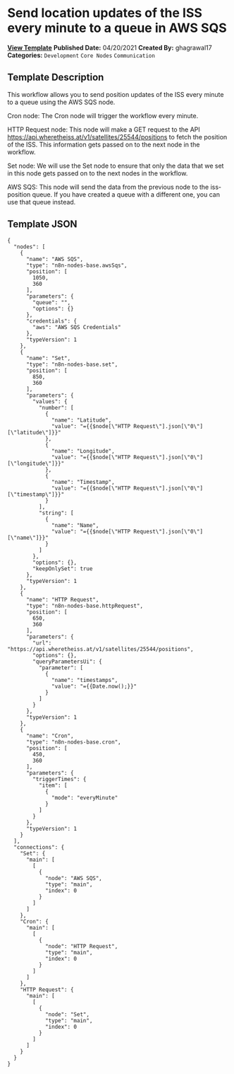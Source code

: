 # Send location updates of the ISS every minute to a queue in AWS SQS

**[View Template](https://n8n.io/workflows/1047-/)**  **Published Date:** 04/20/2021  **Created By:** ghagrawal17  **Categories:** `Development` `Core Nodes` `Communication`  

## Template Description

This workflow allows you to send position updates of the ISS every minute to a queue using the AWS SQS node.



Cron node: The Cron node will trigger the workflow every minute.

HTTP Request node: This node will make a GET request to the API https://api.wheretheiss.at/v1/satellites/25544/positions to fetch the position of the ISS. This information gets passed on to the next node in the workflow.

Set node: We will use the Set node to ensure that only the data that we set in this node gets passed on to the next nodes in the workflow.

AWS SQS: This node will send the data from the previous node to the iss-position queue. If you have created a queue with a different one, you can use that queue instead.

## Template JSON

```
{
  "nodes": [
    {
      "name": "AWS SQS",
      "type": "n8n-nodes-base.awsSqs",
      "position": [
        1050,
        360
      ],
      "parameters": {
        "queue": "",
        "options": {}
      },
      "credentials": {
        "aws": "AWS SQS Credentials"
      },
      "typeVersion": 1
    },
    {
      "name": "Set",
      "type": "n8n-nodes-base.set",
      "position": [
        850,
        360
      ],
      "parameters": {
        "values": {
          "number": [
            {
              "name": "Latitude",
              "value": "={{$node[\"HTTP Request\"].json[\"0\"][\"latitude\"]}}"
            },
            {
              "name": "Longitude",
              "value": "={{$node[\"HTTP Request\"].json[\"0\"][\"longitude\"]}}"
            },
            {
              "name": "Timestamp",
              "value": "={{$node[\"HTTP Request\"].json[\"0\"][\"timestamp\"]}}"
            }
          ],
          "string": [
            {
              "name": "Name",
              "value": "={{$node[\"HTTP Request\"].json[\"0\"][\"name\"]}}"
            }
          ]
        },
        "options": {},
        "keepOnlySet": true
      },
      "typeVersion": 1
    },
    {
      "name": "HTTP Request",
      "type": "n8n-nodes-base.httpRequest",
      "position": [
        650,
        360
      ],
      "parameters": {
        "url": "https://api.wheretheiss.at/v1/satellites/25544/positions",
        "options": {},
        "queryParametersUi": {
          "parameter": [
            {
              "name": "timestamps",
              "value": "={{Date.now();}}"
            }
          ]
        }
      },
      "typeVersion": 1
    },
    {
      "name": "Cron",
      "type": "n8n-nodes-base.cron",
      "position": [
        450,
        360
      ],
      "parameters": {
        "triggerTimes": {
          "item": [
            {
              "mode": "everyMinute"
            }
          ]
        }
      },
      "typeVersion": 1
    }
  ],
  "connections": {
    "Set": {
      "main": [
        [
          {
            "node": "AWS SQS",
            "type": "main",
            "index": 0
          }
        ]
      ]
    },
    "Cron": {
      "main": [
        [
          {
            "node": "HTTP Request",
            "type": "main",
            "index": 0
          }
        ]
      ]
    },
    "HTTP Request": {
      "main": [
        [
          {
            "node": "Set",
            "type": "main",
            "index": 0
          }
        ]
      ]
    }
  }
}
```
